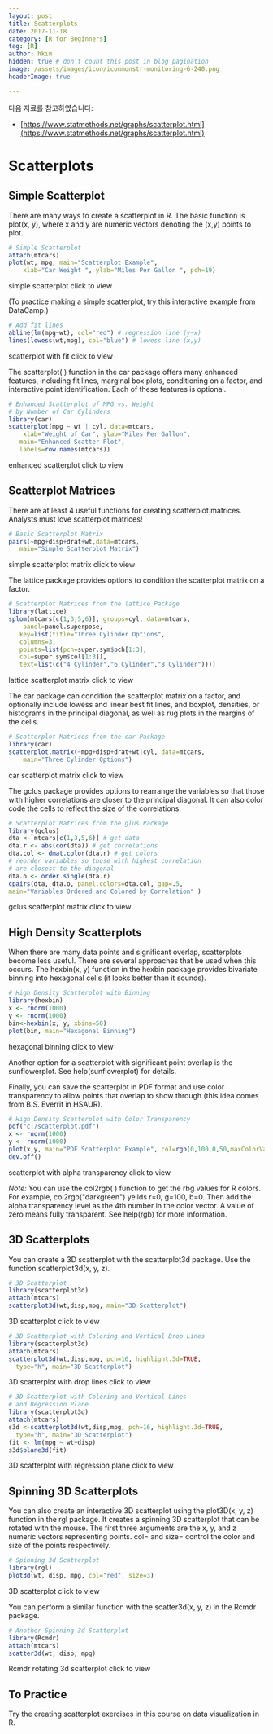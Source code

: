 ```yaml
---
layout: post  
title: Scatterplots
date: 2017-11-18  
category: [R for Beginners]  
tag: [R]  
author: hkim  
hidden: true # don't count this post in blog pagination  
image: /assets/images/icon/iconmonstr-monitoring-6-240.png
headerImage: true

---
```


다음 자료를 참고하였습니다:  
- [https://www.statmethods.net/graphs/scatterplot.html](https://www.statmethods.net/graphs/scatterplot.html)

# Scatterplots

## Simple Scatterplot

There are many ways to create a scatterplot in R. The basic function is plot(x, y), where x and y are numeric vectors denoting the (x,y) points to plot.

```r
# Simple Scatterplot
attach(mtcars)
plot(wt, mpg, main="Scatterplot Example",
  	xlab="Car Weight ", ylab="Miles Per Gallon ", pch=19)
```

simple scatterplot click to view

(To practice making a simple scatterplot, try this interactive example from DataCamp.)

```r
# Add fit lines
abline(lm(mpg~wt), col="red") # regression line (y~x)
lines(lowess(wt,mpg), col="blue") # lowess line (x,y)
```

scatterplot with fit click to view

The scatterplot( ) function in the car package offers many enhanced features, including fit lines, marginal box plots, conditioning on a factor, and interactive point identification. Each of these features is optional.

```r
# Enhanced Scatterplot of MPG vs. Weight
# by Number of Car Cylinders
library(car)
scatterplot(mpg ~ wt | cyl, data=mtcars,
  	xlab="Weight of Car", ylab="Miles Per Gallon",
   main="Enhanced Scatter Plot",
   labels=row.names(mtcars))
```

enhanced scatterplot click to view


## Scatterplot Matrices

There are at least 4 useful functions for creating scatterplot matrices. Analysts must love scatterplot matrices!

```r
# Basic Scatterplot Matrix
pairs(~mpg+disp+drat+wt,data=mtcars,
   main="Simple Scatterplot Matrix")
```

simple scatterplot matrix click to view

The lattice package provides options to condition the scatterplot matrix on a factor.

```r
# Scatterplot Matrices from the lattice Package
library(lattice)
splom(mtcars[c(1,3,5,6)], groups=cyl, data=mtcars,
  	panel=panel.superpose,
   key=list(title="Three Cylinder Options",
   columns=3,
   points=list(pch=super.sym$pch[1:3],
   col=super.sym$col[1:3]),
   text=list(c("4 Cylinder","6 Cylinder","8 Cylinder"))))
```

lattice scatterplot matrix click to view

The car package can condition the scatterplot matrix on a factor, and optionally include lowess and linear best fit lines, and boxplot, densities, or histograms in the principal diagonal, as well as rug plots in the margins of the cells.

```r
# Scatterplot Matrices from the car Package
library(car)
scatterplot.matrix(~mpg+disp+drat+wt|cyl, data=mtcars,
  	main="Three Cylinder Options")
```

car scatterplot matrix click to view

The gclus package provides options to rearrange the variables so that those with higher correlations are closer to the principal diagonal. It can also color code the cells to reflect the size of the correlations.

```r
# Scatterplot Matrices from the glus Package
library(gclus)
dta <- mtcars[c(1,3,5,6)] # get data
dta.r <- abs(cor(dta)) # get correlations
dta.col <- dmat.color(dta.r) # get colors
# reorder variables so those with highest correlation
# are closest to the diagonal
dta.o <- order.single(dta.r)
cpairs(dta, dta.o, panel.colors=dta.col, gap=.5,
main="Variables Ordered and Colored by Correlation" )
```

gclus scatterplot matrix click to view


## High Density Scatterplots

When there are many data points and significant overlap, scatterplots become less useful. There are several approaches that be used when this occurs. The hexbin(x, y) function in the hexbin package provides bivariate binning into hexagonal cells (it looks better than it sounds).

```r
# High Density Scatterplot with Binning
library(hexbin)
x <- rnorm(1000)
y <- rnorm(1000)
bin<-hexbin(x, y, xbins=50)
plot(bin, main="Hexagonal Binning")
```

hexagonal binning click to view

Another option for a scatterplot with significant point overlap is the sunflowerplot. See help(sunflowerplot) for details.

Finally, you can save the scatterplot in PDF format and use color transparency to allow points that overlap to show through (this idea comes from B.S. Everrit in HSAUR).

```r
# High Density Scatterplot with Color Transparency
pdf("c:/scatterplot.pdf")
x <- rnorm(1000)
y <- rnorm(1000)
plot(x,y, main="PDF Scatterplot Example", col=rgb(0,100,0,50,maxColorValue=255), pch=16)
dev.off()
```

scatterplot with alpha transparency click to view

*Note:* You can use the col2rgb( ) function to get the rbg values for R colors. For example, col2rgb("darkgreen") yeilds r=0, g=100, b=0. Then add the alpha transparency level as the 4th number in the color vector. A value of zero means fully transparent. See help(rgb) for more information.


## 3D Scatterplots

You can create a 3D scatterplot with the scatterplot3d package. Use the function scatterplot3d(x, y, z).

```r
# 3D Scatterplot
library(scatterplot3d)
attach(mtcars)
scatterplot3d(wt,disp,mpg, main="3D Scatterplot")
```

3D scatterplot click to view

```r
# 3D Scatterplot with Coloring and Vertical Drop Lines
library(scatterplot3d)
attach(mtcars)
scatterplot3d(wt,disp,mpg, pch=16, highlight.3d=TRUE,
  type="h", main="3D Scatterplot")
```

3D scatterplot with drop lines click to view

```r
# 3D Scatterplot with Coloring and Vertical Lines
# and Regression Plane
library(scatterplot3d)
attach(mtcars)
s3d <-scatterplot3d(wt,disp,mpg, pch=16, highlight.3d=TRUE,
  type="h", main="3D Scatterplot")
fit <- lm(mpg ~ wt+disp)
s3d$plane3d(fit)
```

3D scatterplot with regression plane click to view


## Spinning 3D Scatterplots

You can also create an interactive 3D scatterplot using the plot3D(x, y, z) function in the rgl package. It creates a spinning 3D scatterplot that can be rotated with the mouse. The first three arguments are the x, y, and z numeric vectors representing points. col= and size= control the color and size of the points respectively.

```r
# Spinning 3d Scatterplot
library(rgl)
plot3d(wt, disp, mpg, col="red", size=3)
```

3D scatterplot click to view

You can perform a similar function with the scatter3d(x, y, z) in the Rcmdr package.

```r
# Another Spinning 3d Scatterplot
library(Rcmdr)
attach(mtcars)
scatter3d(wt, disp, mpg)
```

Rcmdr rotating 3d scatterplot click to view


## To Practice

Try the creating scatterplot exercises in this course on data visualization in R.

